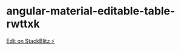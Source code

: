# angular-material-editable-table-rwttxk

[Edit on StackBlitz ⚡️](https://stackblitz.com/edit/angular-material-editable-table-rwttxk)